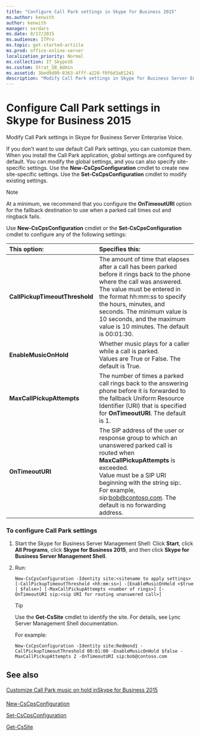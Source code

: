 ```yaml
---
title: "Configure Call Park settings in Skype for Business 2015"
ms.author: kenwith
author: kenwith
manager: serdars
ms.date: 8/17/2015
ms.audience: ITPro
ms.topic: get-started-article
ms.prod: office-online-server
localization_priority: Normal
ms.collection: IT_Skype16
ms.custom: Strat_SB_Admin
ms.assetid: 3bed9d09-8363-4fff-a220-f0f6d3a81241
description: "Modify Call Park settings in Skype for Business Server Enterprise Voice."
---
```


# Configure Call Park settings in Skype for Business 2015
 
Modify Call Park settings in Skype for Business Server Enterprise Voice.
  
If you don't want to use default Call Park settings, you can customize them. When you install the Call Park application, global settings are configured by default. You can modify the global settings, and you can also specify site-specific settings. Use the **New-CsCpsConfiguration** cmdlet to create new site-specific settings. Use the **Set-CsCpsConfiguration** cmdlet to modify existing settings.
  
> [!NOTE]
> At a minimum, we recommend that you configure the **OnTimeoutURI** option for the fallback destination to use when a parked call times out and ringback fails.
  
Use **New-CsCpsConfiguration** cmdlet or the **Set-CsCpsConfiguration** cmdlet to configure any of the following settings:
  
|**This option:**|**Specifies this:**|
|:-----|:-----|
|**CallPickupTimeoutThreshold** <br/> |The amount of time that elapses after a call has been parked before it rings back to the phone where the call was answered.  <br/> The value must be entered in the format hh:mm:ss to specify the hours, minutes, and seconds. The minimum value is 10 seconds, and the maximum value is 10 minutes. The default is 00:01:30.  <br/> |
|**EnableMusicOnHold** <br/> |Whether music plays for a caller while a call is parked.  <br/> Values are True or False. The default is True.  <br/> |
|**MaxCallPickupAttempts** <br/> |The number of times a parked call rings back to the answering phone before it is forwarded to the fallback Uniform Resource Identifier (URI) that is specified for **OnTimeoutURI**. The default is 1.  <br/> |
|**OnTimeoutURI** <br/> |The SIP address of the user or response group to which an unanswered parked call is routed when **MaxCallPickupAttempts** is exceeded. <br/> Value must be a SIP URI beginning with the string sip:. For example, sip:bob@contoso.com. The default is no forwarding address.  <br/> |
   
### To configure Call Park settings

1. Start the Skype for Business Server Management Shell: Click **Start**, click **All Programs**, click **Skype for Business 2015**, and then click **Skype for Business Server Management Shell**.
    
2. Run:
    
   ```
   New-CsCpsConfiguration -Identity site:<sitename to apply settings> [-CallPickupTimeoutThreshold <hh:mm:ss>] -[EnableMusicOnHold <$true | $false>] [-MaxCallPickupAttempts <number of rings>] [-OnTimeoutURI sip:<sip URI for routing unanswered call>]
   ```

   > [!TIP]
   > Use the **Get-CsSite** cmdlet to identify the site. For details, see Lync Server Management Shell documentation.
  
    For example:
    
   ```
   New-CsCpsConfiguration -Identity site:Redmond1 -CallPickupTimeoutThreshold 00:01:00 -EnableMusicOnHold $false -MaxCallPickupAttempts 2 -OnTimeoutURI sip:bob@contoso.com
   ```

## See also

#### 

[Customize Call Park music on hold inSkype for Business 2015](customize-call-park-music-on-hold.md)
#### 

[New-CsCpsConfiguration](../../manage/management-shell/new-cscpsconfiguration.md)
  
[Set-CsCpsConfiguration](../../manage/management-shell/set-cscpsconfiguration.md)
  
[Get-CsSite](../../manage/management-shell/get-cssite.md)

